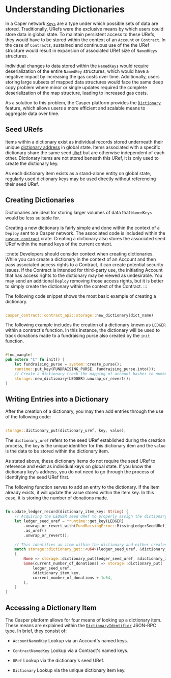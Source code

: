 # Understanding Dictionaries

In a Caper network [`Keys`](../../dapp-dev-guide/understanding-hash-types#hash-and-key-explanations) are a type under which possible sets of data are stored. Traditionally, URefs were the exclusive means by which users could store data in global state. To maintain persistent access to these URefs, they would have to be stored within the context of an `Account` or `Contract`. In the case of `Contract`s, sustained and continuous use of the the URef structure would result in expansion of associated URef size of `NamedKeys` structures.

Individual changes to data stored within the `NamedKeys` would require deserialization of the entire `NamedKey` structures, which would have a negative impact by increasing the gas costs over time. Additionally, users storing large subsets of mapped data structures would face the same deep copy problem where minor or single updates required the complete deserialization of the map structure, leading to increased gas costs.

As a solution to this problem, the Casper platform provides the [`Dictionary`](https://github.com/casper-ecosystem/contract-dictionary-example) feature, which allows users a more efficient and scalable means to aggregate data over time.

## Seed URefs

Items within a dictionary exist as individual records stored underneath their unique [dictionary address](../../dapp-dev-guide/understanding-hash-types#hash-and-key-explanations) in global state. Items associated with a specific dictionary share the same seed [`URef`](../../design/uref) but are otherwise independent of each other. Dictionary items are not stored beneath this URef, it is only used to create the dictionary key.

As each dictionary item exists as a stand-alone entity on global state, regularly used dictionary keys may be used directly without referencing their seed URef.

## Creating Dictionaries

Dictionaries are ideal for storing larger volumes of data that `NamedKeys` would be less suitable for.  

Creating a new dictionary is fairly simple and done within the context of a `Deploy` sent to a Casper network. The associated code is included within the [`casper_contract`](https://docs.rs/casper-contract/latest/casper_contract/) crate. Creating a dictionary also stores the associated seed URef within the named keys of the current context.

:::note
Developers should consider context when creating dictionaries. While you can create a dictionary in the context of an Account and then pass associated access rights to a Contract, it can create potential security issues. If the Contract is intended for third-party use, the initiating Account that has access rights to the dictionary may be viewed as undesirable. You may send an additional `Deploy` removing those access rights, but it is better to simply create the dictionary within the context of the Contract.
:::

The following code snippet shows the most basic example of creating a dictionary. 

```rust

casper_contract::contract_api::storage::new_dictionary(dict_name)

```

The following example includes the creation of a dictionary known as `LEDGER` within a contract's function. In this instance, the dictionary will be used to track donations made to a fundraising purse also created by the `init` function.

```rust

#[no_mangle]
pub extern "C" fn init() {
    let fundraising_purse = system::create_purse();
    runtime::put_key(FUNDRAISING_PURSE, fundraising_purse.into());
    // Create a dictionary track the mapping of account hashes to number of donations made.
    storage::new_dictionary(LEDGER).unwrap_or_revert();
}

```

## Writing Entries into a Dictionary

After the creation of a dictionary, you may then add entries through the use of the following code:

```rust

storage::dictionary_put(dictionary_uref, key, value);

```

The `dictionary_uref` refers to the seed URef established during the creation process, the `key` is the unique identifier for this dictionary item and the `value` is the data to be stored within the dictionary item.

As stated above, these dictionary items do not require the seed URef to reference and exist as individual keys on global state. If you know the dictionary key's address, you do not need to go through the process of identifying the seed URef first.

The following function serves to add an entry to the dictionary. If the item already exists, it will update the value stored within the item key. In this case, it is storing the number of donations made.


```rust

fn update_ledger_record(dictionary_item_key: String) {
    // Acquiring the LEDGER seed URef to properly assign the dictionary item.
    let ledger_seed_uref = *runtime::get_key(LEDGER)
        .unwrap_or_revert_with(FundRaisingError::MissingLedgerSeedURef)
        .as_uref()
        .unwrap_or_revert();

    // This identifies an item within the dictionary and either creates or updates the associated value.
    match storage::dictionary_get::<u64>(ledger_seed_uref, &dictionary_item_key).unwrap_or_revert()
    {
        None => storage::dictionary_put(ledger_seed_uref, &dictionary_item_key, 1u64),
        Some(current_number_of_donations) => storage::dictionary_put(
            ledger_seed_uref,
            &dictionary_item_key,
            current_number_of_donations + 1u64,
        ),
    }
}

```

## Accessing a Dictionary Item

The Casper platform allows for four means of looking up a dictionary item. These means are explained within the [`DictionaryIdentifier`](../../dapp-dev-guide/sdkspec/types_chain/#dictionaryidentifier) JSON-RPC type. In brief, they consist of:

* `AccountNamedKey` Lookup via an Account's named keys.

* `ContractNamedKey` Lookup via a Contract's named keys.

* `URef` Lookup via the dictionary's seed URef.

* `Dictionary` Lookup via the unique dictionary item key.